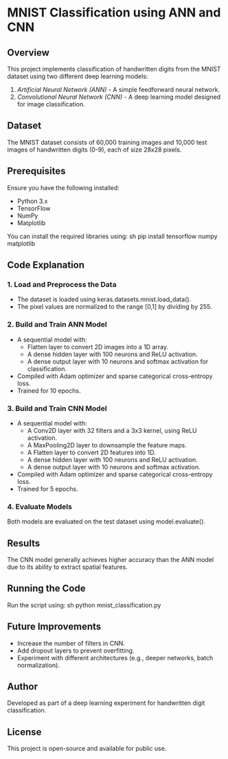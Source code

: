 # MNIST Classification using ANN and CNN

## Overview
This project implements classification of handwritten digits from the MNIST dataset using two different deep learning models:
1. *Artificial Neural Network (ANN)* - A simple feedforward neural network.
2. *Convolutional Neural Network (CNN)* - A deep learning model designed for image classification.

## Dataset
The MNIST dataset consists of 60,000 training images and 10,000 test images of handwritten digits (0-9), each of size 28x28 pixels.

## Prerequisites
Ensure you have the following installed:
- Python 3.x
- TensorFlow
- NumPy
- Matplotlib

You can install the required libraries using:
sh
pip install tensorflow numpy matplotlib


## Code Explanation

### 1. Load and Preprocess the Data
- The dataset is loaded using keras.datasets.mnist.load_data().
- The pixel values are normalized to the range [0,1] by dividing by 255.

### 2. Build and Train ANN Model
- A sequential model with:
  - Flatten layer to convert 2D images into a 1D array.
  - A dense hidden layer with 100 neurons and ReLU activation.
  - A dense output layer with 10 neurons and softmax activation for classification.
- Compiled with Adam optimizer and sparse categorical cross-entropy loss.
- Trained for 10 epochs.

### 3. Build and Train CNN Model
- A sequential model with:
  - A Conv2D layer with 32 filters and a 3x3 kernel, using ReLU activation.
  - A MaxPooling2D layer to downsample the feature maps.
  - A Flatten layer to convert 2D features into 1D.
  - A dense hidden layer with 100 neurons and ReLU activation.
  - A dense output layer with 10 neurons and softmax activation.
- Compiled with Adam optimizer and sparse categorical cross-entropy loss.
- Trained for 5 epochs.

### 4. Evaluate Models
Both models are evaluated on the test dataset using model.evaluate().

## Results
The CNN model generally achieves higher accuracy than the ANN model due to its ability to extract spatial features.

## Running the Code
Run the script using:
sh
python mnist_classification.py


## Future Improvements
- Increase the number of filters in CNN.
- Add dropout layers to prevent overfitting.
- Experiment with different architectures (e.g., deeper networks, batch normalization).

## Author
Developed as part of a deep learning experiment for handwritten digit classification.

## License
This project is open-source and available for public use.

